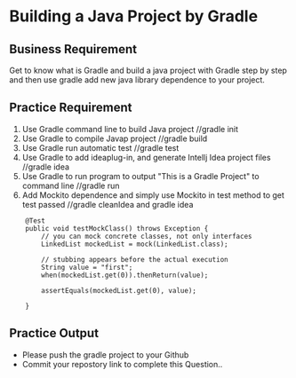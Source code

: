 # Building a Java Project by Gradle

## Business Requirement

Get to know what is Gradle and build a java project with Gradle step by step and then use gradle add new java library dependence to your project.

## Practice Requirement
1. Use Gradle command line to build Java project 	//gradle init
2. Use Gradle to compile Javap project	//gradle build
3. Use Gradle run automatic test	//gradle test
4. Use Gradle to add ideaplug-in, and generate Intellj Idea project files	//gradle idea
5. Use Gradle to run program to output "This is a Gradle Project" to command line	//gradle run
6. Add Mockito dependence and simply use Mockito in test method to get test passed 	//gradle cleanIdea and gradle idea
```
    @Test
    public void testMockClass() throws Exception {
        // you can mock concrete classes, not only interfaces
        LinkedList mockedList = mock(LinkedList.class);

        // stubbing appears before the actual execution
        String value = "first";
        when(mockedList.get(0)).thenReturn(value);

        assertEquals(mockedList.get(0), value);

    }
```

## Practice Output
- Please push the gradle project to your Github
- Commit your repostory link to complete this Question..

